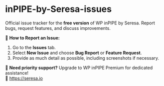 # inPIPE-by-Seresa-issues
Official issue tracker for the **free version** of WP inPIPE by Seresa. Report bugs, request features, and discuss improvements.

📌 **How to Report an Issue:**  
1. Go to the **Issues** tab.  
2. Select **New Issue** and choose **Bug Report** or **Feature Request**.  
3. Provide as much detail as possible, including screenshots if necessary.  

🚀 **Need priority support?** Upgrade to WP inPIPE Premium for dedicated assistance!  
🔗 https://seresa.io
